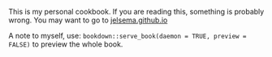 This is my personal cookbook. If you are reading this, something is probably wrong. You may want to go to [jelsema.github.io](jelsema.github.io)


A note to myself, use:
`bookdown::serve_book(daemon = TRUE, preview = FALSE)` to preview the whole book.


